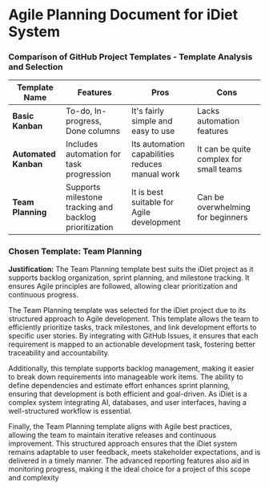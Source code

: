 
# Agile Planning Document for iDiet System


### Comparison of GitHub Project Templates - Template Analysis and Selection

| Template Name          | Features | Pros | Cons |
|------------------------|----------|------|------|
| **Basic Kanban**       | To-do, In-progress, Done columns | It's fairly simple and easy to use | Lacks automation features |
| **Automated Kanban**   | Includes automation for task progression | Its automation capabilities reduces manual work | It can be quite complex for small teams |
| **Team Planning**      | Supports milestone tracking and backlog prioritization | It is best suitable for Agile development | Can be overwhelming for beginners |

### Chosen Template: **Team Planning**
**Justification:** The Team Planning template best suits the iDiet project as it supports backlog organization, sprint planning, and milestone tracking. 
It ensures Agile principles are followed, allowing clear prioritization and continuous progress.

The Team Planning template was selected for the iDiet project due to its structured approach to Agile development. This template allows the team to efficiently prioritize tasks, track milestones, and link development efforts to specific user stories. By integrating with GitHub Issues, it ensures that each requirement is mapped to an actionable development task, fostering better traceability and accountability.

Additionally, this template supports backlog management, making it easier to break down requirements into manageable work items. The ability to define dependencies and estimate effort enhances sprint planning, ensuring that development is both efficient and goal-driven. As iDiet is a complex system integrating AI, databases, and user interfaces, having a well-structured workflow is essential.

Finally, the Team Planning template aligns with Agile best practices, allowing the team to maintain iterative releases and continuous improvement. This structured approach ensures that the iDiet system remains adaptable to user feedback, meets stakeholder expectations, and is delivered in a timely manner. The advanced reporting features also aid in monitoring progress, making it the ideal choice for a project of this scope and complexity
